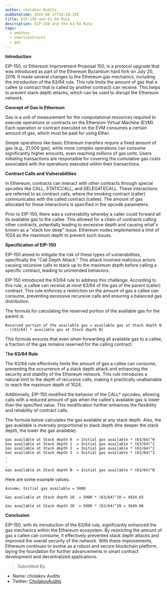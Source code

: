 ```yaml
---
author: cholakov Audits
pubDatetime: 2023-08-17T18:18:29Z
title: EIP-150 and 63_64 Rule 
description: EIP-150 and the 63_64 Rule
tags:
  - web3sec
  - smartcontracts
  - gas
---
```


**Introduction**

EIP-150, or Ethereum Improvement Proposal 150, is a protocol upgrade that was introduced as part of the Ethereum Byzantium hard fork on July 20, 2016. It made several changes to the Ethereum gas mechanics, including the introduction of the 63/64 rule. This rule limits the amount of gas that a callee (a contract that is called by another contract) can receive. This helps to prevent stack depth attacks, which can be used to disrupt the Ethereum network.

**Concept of Gas in Ethereum**

Gas is a unit of measurement for the computational resources required to execute operations or contracts on the Ethereum Virtual Machine (EVM). Each operation or contract executed on the EVM consumes a certain amount of gas, which must be paid for using Ether.

Simple operations like basic Ethereum transfers require a fixed amount of gas (e.g., 21,000 gas), while more complex operations can consume significantly higher amounts, even reaching millions of gas units. Users initiating transactions are responsible for covering the cumulative gas costs associated with the operations executed within their transactions.

**Contract Calls and Vulnerabilities**

In Ethereum, contracts can interact with other contracts through special opcodes like CALL, STATICCALL, and DELEGATECALL. These interactions are referred to as contract calls, where the invoking contract (caller) communicates with the called contract (callee). The amount of gas allocated for these interactions is specified in the opcode parameters.

Prior to EIP-150, there was a vulnerability whereby a caller could forward all its available gas to the callee. This allowed for a chain of contracts calling other contracts, potentially leading to excessive depth and causing what's known as a "stack too deep" issue. Ethereum nodes implemented a limit of 1024 as the maximum depth to prevent such issues.

**Specification of EIP-150**

EIP-150 aimed to mitigate the risk of these types of vulnerabilities, specifically the "Call Depth Attack." This attack involved malicious actors causing recursive calls to stack up to the maximum depth before calling a specific contract, leading to unintended behaviors.

EIP-150 introduced the 63/64 rule to address this challenge. According to this rule, a callee can receive at most 63/64 of the gas of the parent (caller) contract. This rule enforces a restriction on the amount of gas a callee can consume, preventing excessive recursive calls and ensuring a balanced gas distribution.

The formula for calculating the reserved portion of the available gas for the parent is:

```solidity
Reserved portion of the available gas = available gas at Stack depth N - ((63/64) * available gas at Stack depth N)
```

This formula ensures that even when forwarding all available gas to a callee, a fraction of the gas remains reserved for the calling contract.

T**he 63/64 Rule**

The 63/64 rule effectively limits the amount of gas a callee can consume, preventing the occurrence of a stack depth attack and enhancing the security and stability of the Ethereum network. This rule introduces a natural limit to the depth of recursive calls, making it practically unattainable to reach the maximum depth of 1024.

Additionally, EIP-150 modified the behavior of the CALL* opcodes, allowing calls with a reduced amount of gas when the callee's available gas is lower than the specified value. This modification further enhances the flexibility and reliability of contract calls.

The formula below calculates the gas available at any stack depth. Also, the gas available is inversely proportional to stack depth (the deeper the stack depth, the lower the gas available).

```solidity
Gas available at Stack depth 0  = Initial gas available * (63/64)^0
Gas available at Stack depth 1  = Initial gas available * (63/64)^1
Gas available at Stack depth 2  = Initial gas available * (63/64)^2
Gas available at Stack depth 3  = Initial gas available * (63/64)^3
.
.
.
Gas available at Stack depth N  = Initial gas available * (63/64)^N
```

Here are some example values.

```solidity
Assume; Initial gas available = 5000

Gas available at Stack depth 10  = 5000 * (63/64)^10 = 4924.65

Gas available at Stack depth 20  = 5000 * (63/64)^20 = 3649.06
```

**Conclusion**

EIP-150, with its introduction of the 63/64 rule, significantly enhanced the gas mechanics within the Ethereum ecosystem. By restricting the amount of gas a callee can consume, it effectively prevented stack depth attacks and improved the overall security of the network. With these improvements, Ethereum continues to evolve as a robust and secure blockchain platform, laying the foundation for further advancements in smart contract development and decentralized applications.

> Submitted By
- Name: cholakov Audits
- Twitter: [CholakovAudits](https://twitter.com/CholakovAudits)
